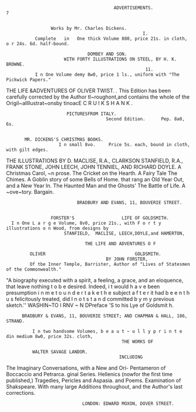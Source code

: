                                              ADVERTISEMENTS.                                                      7


                     Works by Mr. Charles Dickens.
                                                        I.
               Complete   in   One thick Volume 880, price 21s. in cloth, o r 24s. 6d. half-bound.

                                   DOMBEY AND SON.
                          WITH FORTY ILLUSTRATIONS ON STEEL, BY H. K. BROWNE.
                                                         11.
               I n One Volume demy 8w0, price 1 ls., uniform with "The Pickwick Papers."

THE LIFE &ADVENTURES OF OLIVER TWIST.
    *.*    This Edition has been carefully corrected by the Author tl~roughont,and contains the whole of the
                                Origil~allllustrat~onsby tinoacE C R U I K S H A N K .


                           PICTURESFROM ITALY.
                                          Second Edition.      Pep. 8a0, 6s.


           MR. DICKENS'S CHRISTMAS BOOKS.
                        I n small 8vo.     Price 5s. each, bound in cloth, with gilt edges.
THE ILLUSTRATIONS BY D. MACLISE, R.A., CLARKSON STANFIELD, R.A.,                    FRANK STONE, JOHN LEECH,
                          JOHN TENNIEL, AND RICHARD DOYLE.
A Christmas Carol, ~n prose.                                   The Cricket on the Hearth.               A Fairy Tale
The Chimes. A Goblin story           of some Bells                of Home.
    that rang an Old Year Out, and a New Year In.
                                                               The Haunted Man and the Ghosts'
The Battle of Life.              A ~ove~tory.                     Bargain.

                               BRADBURY AND EVANS, 11, BOUVERIE STREET.


                     FORSTER'S                  LIFE OF GOLDSMITH.
      I n One L a r g e Volume, 8v0, price 21s., with F o r t y illustrations o n Wood, from designs by
                          STANFIELD,  MACLISE, LEECH,DOYLE,and HAMERTON,

                                  THE LIFE AND ADVENTURES O F

             OLIVER                                  GOLDSMITH.
                                          BY JOHN FORSTER,
             Of tbe Inner Temple, Barrister, Author of "Lives of Statesmen of the Commonwealth."
   "A biography executed with a spirit, a feeling, a grace, and an eloquence, that leave nothing
t o b e desired. Indeed, i t would h a v e been presumption i n m e t o u n d e r t a k e t h e subject a f t e r it
had b e e n t h u s felicitously treated, did I n o t s t a n d committed b y m y previous sketch.''
                                                           WASHIN~TO    I RNV ~ N DPreface
                                                                                    'S     to his Lye of Goldsmit h.

          BRADBURY & EVANS, 11, BOUVERIE STREET; AND CHAPMAN & HALL, 186, STRAND.

              I n two handsome Volumes, b e a u t ~ u l l y p r i n t e din medium 8w0, price 32s. cloth,
                                                THE WORKS OF

              WALTER SAVAGE LANDOR.
                                               INCLUDING
The Imaginary Conversations, with a New and Ori-     Pentameron of Boccaccio and Petrarca.
    ginal Series.                                    Hellenics (nowfor the first time published,) Tragedies,
Pericles and Aspasia.                                    and Poems.
Examination of Shakspeare.
                  With many large Additions throughout, and the Author's last corrections.

                                 LONDON: EDWARD MOXON, DOVER STREET.
